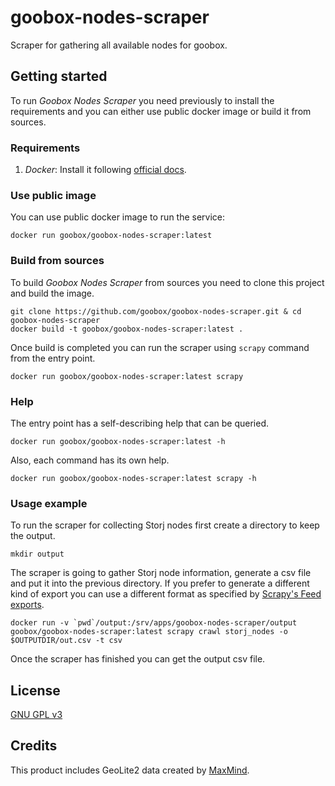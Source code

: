 # goobox-nodes-scraper

Scraper for gathering all available nodes for goobox.

## Getting started
To run _Goobox Nodes Scraper_ you need previously to install the requirements and you can either use public docker 
image or build it from sources.

### Requirements
1. *Docker*: Install it following [official docs](https://docs.docker.com/engine/installation/).

### Use public image
You can use public docker image to run the service: 

    docker run goobox/goobox-nodes-scraper:latest

### Build from sources
To build _Goobox Nodes Scraper_ from sources you need to clone this project and build the image.

    git clone https://github.com/goobox/goobox-nodes-scraper.git & cd goobox-nodes-scraper
    docker build -t goobox/goobox-nodes-scraper:latest .

Once build is completed you can run the scraper using ``scrapy`` command from the entry point.

    docker run goobox/goobox-nodes-scraper:latest scrapy

### Help
The entry point has a self-describing help that can be queried.

    docker run goobox/goobox-nodes-scraper:latest -h

Also, each command has its own help.

    docker run goobox/goobox-nodes-scraper:latest scrapy -h
    
### Usage example
To run the scraper for collecting Storj nodes first create a directory to keep the output.

    mkdir output

The scraper is going to gather Storj node information, generate a csv file and put it into the previous directory. If 
you prefer to generate a different kind of export you can use a different format as specified by 
[Scrapy's Feed exports](https://doc.scrapy.org/en/latest/topics/feed-exports.html).

    docker run -v `pwd`/output:/srv/apps/goobox-nodes-scraper/output goobox/goobox-nodes-scraper:latest scrapy crawl storj_nodes -o $OUTPUTDIR/out.csv -t csv

Once the scraper has finished you can get the output csv file.

## License

[GNU GPL v3](https://github.com/GooBox/goobox-nodes-scraper/blob/master/LICENSE)

## Credits

This product includes GeoLite2 data created by [MaxMind](http://www.maxmind.com).
